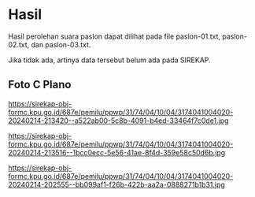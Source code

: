 # Hasil

Hasil perolehan suara paslon dapat dilihat pada file paslon-01.txt, paslon-02.txt, dan paslon-03.txt.

Jika tidak ada, artinya data tersebut belum ada pada SIREKAP.

## Foto C Plano

https://sirekap-obj-formc.kpu.go.id/687e/pemilu/ppwp/31/74/04/10/04/3174041004020-20240214-213420--a522ab00-5c8b-4091-b4ed-33464f7c0de1.jpg

https://sirekap-obj-formc.kpu.go.id/687e/pemilu/ppwp/31/74/04/10/04/3174041004020-20240214-213516--1bcc0ecc-5e56-41ae-8f4d-359e58c50d6b.jpg

https://sirekap-obj-formc.kpu.go.id/687e/pemilu/ppwp/31/74/04/10/04/3174041004020-20240214-202555--bb099af1-f26b-422b-aa2a-0888271b1b31.jpg
